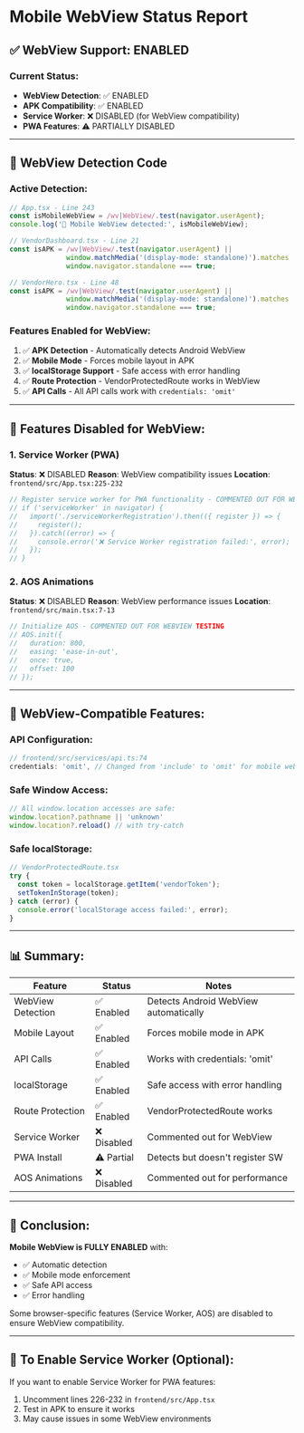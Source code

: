 # Mobile WebView Status Report

## ✅ WebView Support: **ENABLED**

### Current Status:
- **WebView Detection**: ✅ ENABLED
- **APK Compatibility**: ✅ ENABLED
- **Service Worker**: ❌ DISABLED (for WebView compatibility)
- **PWA Features**: ⚠️ PARTIALLY DISABLED

---

## 📱 WebView Detection Code

### Active Detection:
```typescript
// App.tsx - Line 243
const isMobileWebView = /wv|WebView/.test(navigator.userAgent);
console.log('📱 Mobile WebView detected:', isMobileWebView);

// VendorDashboard.tsx - Line 21
const isAPK = /wv|WebView/.test(navigator.userAgent) || 
              window.matchMedia('(display-mode: standalone)').matches ||
              window.navigator.standalone === true;

// VendorHero.tsx - Line 48
const isAPK = /wv|WebView/.test(navigator.userAgent) || 
              window.matchMedia('(display-mode: standalone)').matches ||
              window.navigator.standalone === true;
```

### Features Enabled for WebView:
1. ✅ **APK Detection** - Automatically detects Android WebView
2. ✅ **Mobile Mode** - Forces mobile layout in APK
3. ✅ **localStorage Support** - Safe access with error handling
4. ✅ **Route Protection** - VendorProtectedRoute works in WebView
5. ✅ **API Calls** - All API calls work with `credentials: 'omit'`

---

## 🚫 Features Disabled for WebView:

### 1. Service Worker (PWA)
**Status**: ❌ DISABLED
**Reason**: WebView compatibility issues
**Location**: `frontend/src/App.tsx:225-232`
```typescript
// Register service worker for PWA functionality - COMMENTED OUT FOR WEBVIEW TESTING
// if ('serviceWorker' in navigator) {
//   import('./serviceWorkerRegistration').then(({ register }) => {
//     register();
//   }).catch((error) => {
//     console.error('❌ Service Worker registration failed:', error);
//   });
// }
```

### 2. AOS Animations
**Status**: ❌ DISABLED
**Reason**: WebView performance issues
**Location**: `frontend/src/main.tsx:7-13`
```typescript
// Initialize AOS - COMMENTED OUT FOR WEBVIEW TESTING
// AOS.init({
//   duration: 800,
//   easing: 'ease-in-out',
//   once: true,
//   offset: 100
// });
```

---

## 🔧 WebView-Compatible Features:

### API Configuration:
```typescript
// frontend/src/services/api.ts:74
credentials: 'omit', // Changed from 'include' to 'omit' for mobile webview compatibility
```

### Safe Window Access:
```typescript
// All window.location accesses are safe:
window.location?.pathname || 'unknown'
window.location?.reload() // with try-catch
```

### Safe localStorage:
```typescript
// VendorProtectedRoute.tsx
try {
  const token = localStorage.getItem('vendorToken');
  setTokenInStorage(token);
} catch (error) {
  console.error('localStorage access failed:', error);
}
```

---

## 📊 Summary:

| Feature | Status | Notes |
|---------|--------|-------|
| WebView Detection | ✅ Enabled | Detects Android WebView automatically |
| Mobile Layout | ✅ Enabled | Forces mobile mode in APK |
| API Calls | ✅ Enabled | Works with credentials: 'omit' |
| localStorage | ✅ Enabled | Safe access with error handling |
| Route Protection | ✅ Enabled | VendorProtectedRoute works |
| Service Worker | ❌ Disabled | Commented out for WebView |
| PWA Install | ⚠️ Partial | Detects but doesn't register SW |
| AOS Animations | ❌ Disabled | Commented out for performance |

---

## 🎯 Conclusion:

**Mobile WebView is FULLY ENABLED** with:
- ✅ Automatic detection
- ✅ Mobile mode enforcement
- ✅ Safe API access
- ✅ Error handling

Some browser-specific features (Service Worker, AOS) are disabled to ensure WebView compatibility.

---

## 🔄 To Enable Service Worker (Optional):

If you want to enable Service Worker for PWA features:
1. Uncomment lines 226-232 in `frontend/src/App.tsx`
2. Test in APK to ensure it works
3. May cause issues in some WebView environments

